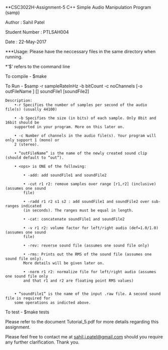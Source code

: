 **CSC3022H-Assignment-5
C++ Simple Audio Manipulation Program (samp)

Author : Sahil Patel

Student Number : PTLSAH004

Date : 22-May-2017

***Usage: Please have the neccessary files in the same directory when running.

*'$' refers to the command line

To compile - 
	$make

To Run - 
	$samp -r sampleRateInHz -b bitCount -c noChannels [-o outFileName ] [<ops>] soundFile1 [soundFile2]
	
	Description:
		•-r Specifies the number of samples per second of the audio file(s) (usually 44100)
		
		• -b Specifies the size (in bits) of each sample. Only 8bit and 16bit should be
		supported in your program. More on this later on.
		
		• -c Number of channels in the audio file(s). Your program will only support 1 (mono) or
		2 (stereo).
		
		• “outFileName” is the name of the newly created sound clip (should default to “out”).
		
		• <ops> is ONE of the following:
		
			• -add: add soundFile1 and soundFile2
		
			• -cut r1 r2: remove samples over range [r1,r2] (inclusive) (assumes one sound
			file)
		
			• -radd r1 r2 s1 s2 : add soundFile1 and soundFile2 over sub-ranges indicated
			(in seconds). The ranges must be equal in length.
			
			• -cat: concatenate soundFile1 and soundFile2
			
			• -v r1 r2: volume factor for left/right audio (def=1.0/1.0) (assumes one sound
			file)
			
			• -rev: reverse sound file (assumes one sound file only)
			
			• -rms: Prints out the RMS of the sound file (assumes one sound file only).
			More details will be given later on.
			
			• -norm r1 r2: normalize file for left/right audio (assumes one sound file only
			and that r1 and r2 are floating point RMS values)
			
			
		• “soundFile1” is the name of the input .raw file. A second sound file is required for
		some operations as indicted above. 

To test -
	$make tests
	
Please refer to the document Tutorial_5.pdf for more details regarding this assignment.

Please feel free to contact me at sahil.j.patel@gmail.com should you require any further clarification. Thank you.
